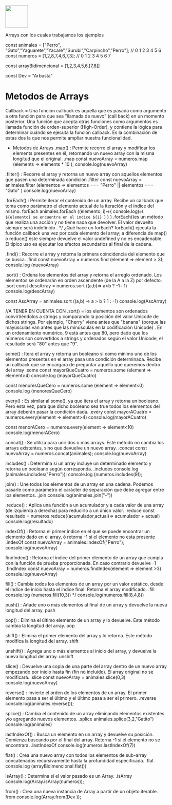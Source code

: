<img  src='../logo.png' height='70px'>

Arrays con los cuales trabajamos los ejemplos

const animales = ["Perro", "Gato","Yaguarete","Yacare","Surubi","Carpincho","Perro"];
               //      0      1      2           3        4         5         6
const numeros = [1,2,8,7,4,6,7,3];
             //  0 1 2 3 4 5 6 7
             
const arrayBidimencional = [1,2,3,4,5,6,[7,8]]

const Dev = "Arbusta"

# Metodos de Arrays

Callback = Una función callback es aquella que es pasada como argumento a otra función para que sea "llamada de nuevo" (call back) en un momento posterior. Una función que acepta otras funciones como argumentos es llamada función de orden-superior (High-Order), y contiene la lógica para determinar cuándo se ejecuta la función callback. Es la combinación de estas dos la que nos permite ampliar nuestra funcionalidad.


* Metodos de Arrays
.map() : Permite recorre el array y modificar los elements presentes en él, retornando un nuevo array con la misma longitud que el original.
.map
const nuevoArray = numeros.map (elements  => elements * 10 ); 
console.log(nuevoArray)

.filter() : Recorre el array y retorna un nuevo array con aquellos elementos que pasen una determinada condición
.filter
const nuevoArray = animales.filter (elementos => elementos === "Perro" || elementos === "Gato" )
console.log(nuevoArray)

.forEach() : Permite iterar el contenido de un array. Recibe un callback que toma como parámetro el elemento actual de la iteración y el indice del mismo.
forEach
animales.forEach ((elemento, i)=>{
    console.log(`el ${elemento} se encuentra en el indice ${i} `)
}
)
.forEach()es un método que realiza una acción y no tiene nada que devolver. El valor devuelto siempre será indefinido . */
¿Qué hace un forEach?
forEach() ejecuta la función callback una vez por cada elemento del array; a diferencia de map() o reduce() este siempre devuelve el valor undefined y no es encadenable. El típico uso es ejecutar los efectos secundarios al final de la cadena.

.find() : Recorre el array y retorna la primera coincidencia del elemento que se busca.
.find
const nuevoArray = numeros.find (element => element > 3);
console.log (nuevoArray)

.sort() : Ordena los elementos del array y retorna el arreglo ordenado. Los elementos se ordenarán en orden ascendente (de la A a la Z) por defecto.
.sort
const descArray = numeros.sort ((a,b)=> a>b ? -1 : 1)
console.log(descArray)

const AscArray = animales.sort ((a,b) => a > b ? 1 : -1)
console.log(AscArray)

 //A TENER EN CUENTA CON .sort() = los elementos son ordenados convirtiéndolos a strings y comparando la posición del valor Unicode de dichos strings. Por ejemplo, "Cherry" viene antes que "banana"  (porque las mayúsculas van antes que las minúsculas en la codificación Unicode) . En un ordenamiento numérico, 9 está antes que 80, pero dado que los números son convertidos a strings y ordenados según el valor Unicode, el resultado será "80" antes que "9".


some() : Itera el array y retorna un booleano si como mínimo uno de los elementos presentes en el array pasa una condición determinada. Recibe un callback que se encargara de preguntar aquello que queremos dentro del array
.some
const mayorQueCuatro = numeros.some (element => element>4)
console.log (mayorQueCuatro)

const menoresQueCero = numeros.some (element => element<0)
console.log (menoresQueCero)

every() : Es similar al some(), ya que itera el array y retorna un booleano. Pero esta vez, para que dicho booleano sea true todos los elementos del array deberán pasar la condición dada.
.every
const mayorACuatro = numeros.every(element => element>4)
console.log(mayorACuatro)

const menorACero = numeros.every(element => element<10)
console.log(menorACero) 

concat() : Se utiliza para unir dos o más arrays. Este método no cambia los arrays existentes, sino que devuelve un nuevo array.
.concat
const nuevoArray = numeros.concat(animales);
console.log(nuevoArray)

includes() : Determina si un array incluye un determinado elemento y retorna un booleano según corresponda.
.includes
console.log (animales.includes("Perro"));
console.log (numeros.includes(9));

join() : Une todos los elementos de un array en una cadena. Podemos pasarle como parámetro el carácter de separación que debe agregar entre los elementos.
.join
console.log(animales.join("-")) 

.reduce() : Aplica una función a un acumulador y a cada valor de una array (de izquierda a derecha) para reducirlo a un único valor.
.reduce
const resultado = numeros.reduce((acumulador,actual)=> acumulador + actual)
console.log(resultado)

indexOf() : Retorna el primer índice en el que se puede encontrar un elemento dado en el array, ó retorna -1 si el elemento no esta presente
.indexOf
const nuevoArray = animales.indexOf("Perro");
console.log(nuevoArray)

findIndex() : Retorna el índice del primer elemento de un array que cumpla con la función de prueba proporcionada. En caso contrario devuelve -1
.findIndex
const nuevoArray = numeros.findIndex(element => element >3) 
console.log(nuevoArray)

fill() : Cambia todos los elementos de un array por un valor estático, desde el índice de inicio hasta el índice final. Retorna el array modificado.
.fill
console.log (numeros.fill(10,3))  */
console.log(numeros.fill(8,4,8)) 

push() : Añade uno o más elementos al final de un array y devuelve la nueva longitud del array.
push

pop() : Elimina el último elemento de un array y lo devuelve. Este método cambia la longitud del array.
pop

shift() : Elimina el primer elemento del array y lo retorna. Este método modifica la longitud del array.
shift

unshift() : Agrega uno o más elementos al inicio del array, y devuelve la nueva longitud del array.
unshift

slice() : Devuelve una copia de una parte del array dentro de un nuevo array empezando por inicio hasta fin (fin no incluido). El array original no se modificará.
.slice
const nuevoArray = animales.slice(0,3)
console.log(nuevoArray) 

reverse() : Invierte el orden de los elementos de un array. El primer elemento pasa a ser el último y el último pasa a ser el primero.
.reverse
console.log(animales.reverse());

splice() : Cambia el contenido de un array eliminando elementos existentes y/o agregando nuevos elementos.
.splice
animales.splice(3,2,"Gatito")
console.log(animales)

lastIndexOf() : Busca un elemento en un array y devuelve su posición. Comienza buscando por el final del array. Retorna -1 si el elemento no se encontrara.
.lastIndexOf
console.log(numeros.lastIndexOf(7))

flat() : Crea una nuevo array con todos los elementos de sub-array concatenados recursivamente hasta la profundidad especificada.
.flat
console.log (arrayBidimencional.flat())

isArray() : Determina si el valor pasado es un Array.
.isArray
console.log(Array.isArray(numeros));

from() : Crea una nueva instancia de Array a partir de un objeto iterable.
from
console.log(Array.from(Dev ));